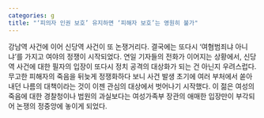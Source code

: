 ```yaml
---
categories: g
title: "‘피의자 인권 보호’ 유지하면 ‘피해자 보호’는 영원히 불가"
---
```

강남역 사건에 이어 신당역 사건이 또 논쟁거리다. 결국에는 또다시 ‘여혐범죄냐 아니냐’를 가지고 여야의 정쟁이 시작되었다. 연일 기자들의 전화가 이어지는 상황에서, 신당역 사건에 대한 필자의 입장이 또다시 정치 공격의 대상화가 되는 건 아닌지 우려스럽다.무고한 피해자의 죽음을 뒤늦게 정쟁화하다 보니 사건 발생 초기에 여러 부처에서 쏟아내던 나름의 대책이라는 것이 이젠 관심의 대상에서 벗어나기 시작했다. 이 젊은 여성의 죽음에 대한 경찰청이나 법원의 과실보다는 여성가족부 장관의 애매한 입장만이 부각되어 논쟁의 정중앙에 놓이게 되었다.